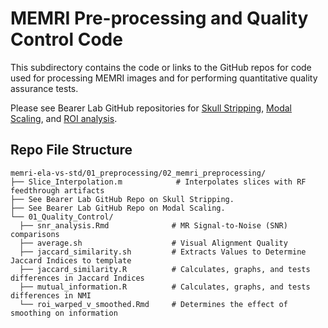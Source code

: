 # MEMRI Pre-processing and Quality Control Code

This subdirectory contains the code or links to the GitHub repos for code used for processing MEMRI images and for performing quantitative quality assurance tests. 

Please see Bearer Lab GitHub repositories for [Skull Stripping](https://github.com/bearerlab/skull-stripper), [Modal Scaling](https://github.com/bearerlab/modal-scaling), and [ROI analysis](https://github.com/bearerlab/memri-roi-measurement).  

## Repo File Structure 
```
memri-ela-vs-std/01_preprocessing/02_memri_preprocessing/
├── Slice_Interpolation.m            # Interpolates slices with RF feedthrough artifacts
├── See Bearer Lab GitHub Repo on Skull Stripping. 
├── See Bearer Lab GitHub Repo on Modal Scaling.
└── 01_Quality_Control/
  ├── snr_analysis.Rmd              # MR Signal-to-Noise (SNR) comparisons
  ├── average.sh                    # Visual Alignment Quality
  ├── jaccard_similarity.sh         # Extracts Values to Determine Jaccard Indices to template
  ├── jaccard_similarity.R          # Calculates, graphs, and tests differences in Jaccard Indices
  ├── mutual_information.R          # Calculates, graphs, and tests differences in NMI
  └── roi_warped_v_smoothed.Rmd     # Determines the effect of smoothing on information
```

